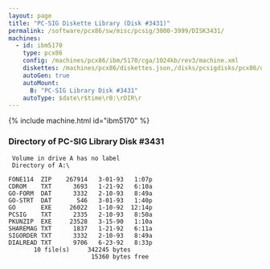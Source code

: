 ```yaml
---
layout: page
title: "PC-SIG Diskette Library (Disk #3431)"
permalink: /software/pcx86/sw/misc/pcsig/3000-3999/DISK3431/
machines:
  - id: ibm5170
    type: pcx86
    config: /machines/pcx86/ibm/5170/cga/1024kb/rev3/machine.xml
    diskettes: /machines/pcx86/diskettes.json,/disks/pcsigdisks/pcx86/diskettes.json
    autoGen: true
    autoMount:
      B: "PC-SIG Library Disk #3431"
    autoType: $date\r$time\rB:\rDIR\r
---
```


{% include machine.html id="ibm5170" %}

### Directory of PC-SIG Library Disk #3431

     Volume in drive A has no label
     Directory of A:\

    FONE114  ZIP    267914   3-01-93   1:07p
    CDROM    TXT      3693   1-21-92   6:10a
    GO-FORM  DAT      3332   2-10-93   8:49a
    GO-STRT  DAT       546   3-01-93   1:40p
    GO       EXE     26022   1-10-92  12:14p
    PCSIG    TXT      2335   2-10-93   8:50a
    PKUNZIP  EXE     23528   3-15-90   1:10a
    SHAREMAG TXT      1837   1-21-92   6:11a
    SIGORDER TXT      3332   2-10-93   8:49a
    DIALREAD TXT      9706   6-23-92   8:33p
           10 file(s)     342245 bytes
                           15360 bytes free
